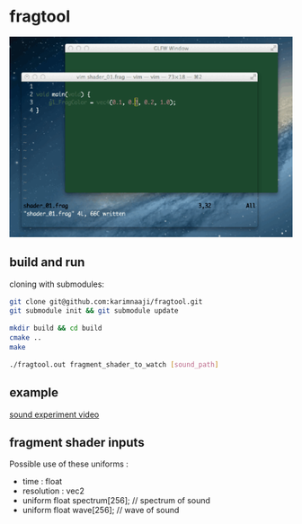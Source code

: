 fragtool
========

![00](images/fragtool.gif)

build and run
-------------

cloning with submodules:

```bash
git clone git@github.com:karimnaaji/fragtool.git
git submodule init && git submodule update
```

```bash
mkdir build && cd build
cmake ..
make
```

```bash
./fragtool.out fragment_shader_to_watch [sound_path]
```

example
-------

[sound experiment video](https://vimeo.com/113176634)

fragment shader inputs
----------------------

Possible use of these uniforms :
 + time : float
 + resolution : vec2
 + uniform float spectrum[256]; // spectrum of sound
 + uniform float wave[256];     // wave of sound
